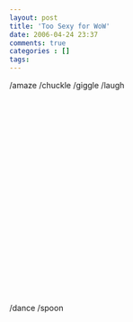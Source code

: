 ```yaml
---
layout: post
title: 'Too Sexy for WoW'
date: 2006-04-24 23:37
comments: true
categories : []
tags:
---
```

/amaze
/chuckle
/giggle
/laugh
<center>
<object width="425" height="350"><param name="movie" value="http://www.youtube.com/v/4LhWOAFJz-E"></param><embed src="http://www.youtube.com/v/4LhWOAFJz-E" type="application/x-shockwave-flash" width="425" height="350"></embed></object>
</center>

/dance
/spoon

